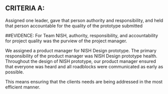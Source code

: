 ## CRITERIA A: 
Assigned one leader, gave that person authority and responsibility, and held that person accountable for the quality of the prototype submitted

##EVIDENCE: 
For Team NISH, authority, responsibility, and accountability for project quality was the purview of the project manager.

We assigned a product manager for NISH Design prototype. The primary responsibility of the product manager was NISH Design prototype health. Throughout the design of NISH prototype, our product manager ensured that everyone was heard and all roadblocks were communicated as early as possible.

This means ensuring that the clients needs are being addressed in the most efficient manner.
